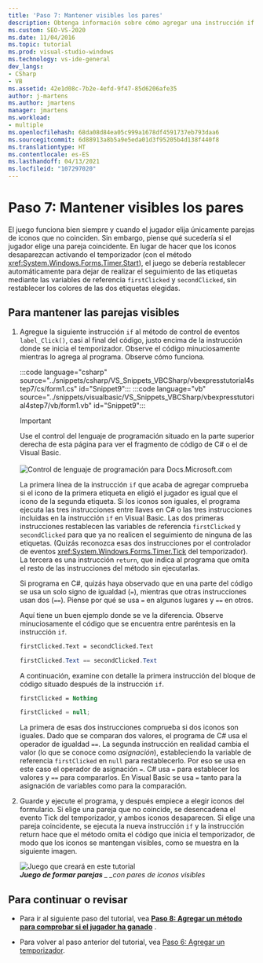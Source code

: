 ```yaml
---
title: 'Paso 7: Mantener visibles los pares'
description: Obtenga información sobre cómo agregar una instrucción if para que, cuando un jugador seleccione un par de iconos que forman una pareja, los iconos permanezcan visibles.
ms.custom: SEO-VS-2020
ms.date: 11/04/2016
ms.topic: tutorial
ms.prod: visual-studio-windows
ms.technology: vs-ide-general
dev_langs:
- CSharp
- VB
ms.assetid: 42e1d08c-7b2e-4efd-9f47-85d6206afe35
author: j-martens
ms.author: jmartens
manager: jmartens
ms.workload:
- multiple
ms.openlocfilehash: 68da08d84ea05c999a1678df4591737eb793daa6
ms.sourcegitcommit: 6d88913a8b5a9e5eda01d3f95205b4d138f440f8
ms.translationtype: HT
ms.contentlocale: es-ES
ms.lasthandoff: 04/13/2021
ms.locfileid: "107297020"
---
```

# <a name="step-7-keep-pairs-visible"></a>Paso 7: Mantener visibles los pares
El juego funciona bien siempre y cuando el jugador elija únicamente parejas de iconos que no coinciden. Sin embargo, piense qué sucedería si el jugador elige una pareja coincidente. En lugar de hacer que los iconos desaparezcan activando el temporizador (con el método <xref:System.Windows.Forms.Timer.Start>), el juego se debería restablecer automáticamente para dejar de realizar el seguimiento de las etiquetas mediante las variables de referencia `firstClicked` y `secondClicked`, sin restablecer los colores de las dos etiquetas elegidas.

## <a name="to-keep-pairs-visible"></a>Para mantener las parejas visibles

1. Agregue la siguiente instrucción `if` al método de control de eventos `label_Click()`, casi al final del código, justo encima de la instrucción donde se inicia el temporizador. Observe el código minuciosamente mientras lo agrega al programa. Observe cómo funciona.

     :::code language="csharp" source="../snippets/csharp/VS_Snippets_VBCSharp/vbexpresstutorial4step7/cs/form1.cs" id="Snippet9":::
     :::code language="vb" source="../snippets/visualbasic/VS_Snippets_VBCSharp/vbexpresstutorial4step7/vb/form1.vb" id="Snippet9":::

     > [!IMPORTANT]
     > Use el control del lenguaje de programación situado en la parte superior derecha de esta página para ver el fragmento de código de C# o el de Visual Basic.<br><br>![Control de lenguaje de programación para Docs.Microsoft.com](../ide/media/docs-programming-language-control.png)

     La primera línea de la instrucción `if` que acaba de agregar comprueba si el icono de la primera etiqueta en eligió el jugador es igual que el icono de la segunda etiqueta. Si los iconos son iguales, el programa ejecuta las tres instrucciones entre llaves en C# o las tres instrucciones incluidas en la instrucción `if` en Visual Basic. Las dos primeras instrucciones restablecen las variables de referencia `firstClicked` y `secondClicked` para que ya no realicen el seguimiento de ninguna de las etiquetas. (Quizás reconozca esas dos instrucciones por el controlador de eventos <xref:System.Windows.Forms.Timer.Tick> del temporizador). La tercera es una instrucción `return`, que indica al programa que omita el resto de las instrucciones del método sin ejecutarlas.

     Si programa en C#, quizás haya observado que en una parte del código se usa un solo signo de igualdad (`=`), mientras que otras instrucciones usan dos (`==`). Piense por qué se usa `=` en algunos lugares y `==` en otros.

     Aquí tiene un buen ejemplo donde se ve la diferencia. Observe minuciosamente el código que se encuentra entre paréntesis en la instrucción `if`.

    ```vb
    firstClicked.Text = secondClicked.Text
    ```

    ```csharp
    firstClicked.Text == secondClicked.Text
    ```

     A continuación, examine con detalle la primera instrucción del bloque de código situado después de la instrucción `if`.

    ```vb
    firstClicked = Nothing
    ```

    ```csharp
    firstClicked = null;
    ```

     La primera de esas dos instrucciones comprueba si dos iconos son iguales. Dado que se comparan dos valores, el programa de C# usa el operador de igualdad `==`. La segunda instrucción en realidad cambia el valor (lo que se conoce como *asignación*), estableciendo la variable de referencia `firstClicked` en `null` para restablecerlo. Por eso se usa en este caso el operador de asignación `=`. C# usa `=` para establecer los valores y `==` para compararlos. En Visual Basic se usa `=` tanto para la asignación de variables como para la comparación.

2. Guarde y ejecute el programa, y después empiece a elegir iconos del formulario. Si elige una pareja que no coincide, se desencadena el evento Tick del temporizador, y ambos iconos desaparecen. Si elige una pareja coincidente, se ejecuta la nueva instrucción `if` y la instrucción return hace que el método omita el código que inicia el temporizador, de modo que los iconos se mantengan visibles, como se muestra en la siguiente imagen.

     ![Juego que creará en este tutorial](../ide/media/express_finishedgame.png)<br/>
***Juego de formar parejas** _ _con pares de iconos visibles*

## <a name="to-continue-or-review"></a>Para continuar o revisar

- Para ir al siguiente paso del tutorial, vea **[Paso 8: Agregar un método para comprobar si el jugador ha ganado](../ide/step-8-add-a-method-to-verify-whether-the-player-won.md)** .

- Para volver al paso anterior del tutorial, vea [Paso 6: Agregar un temporizador](../ide/step-6-add-a-timer.md).

